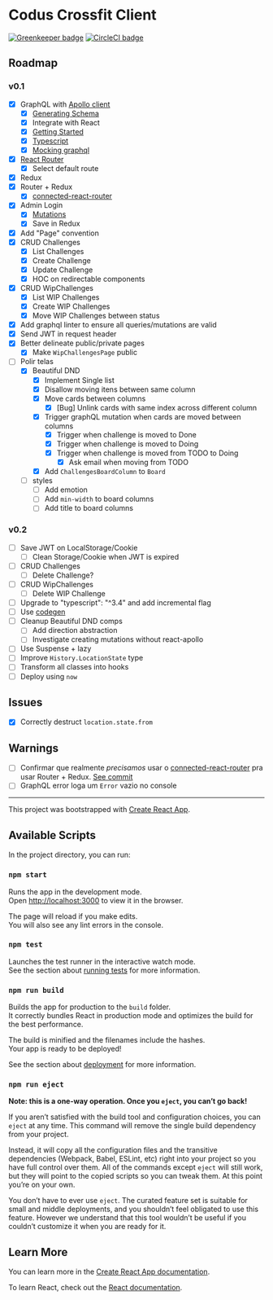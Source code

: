 # Codus Crossfit Client

[![Greenkeeper badge](https://badges.greenkeeper.io/emilianoLeite/codus-crossfit-client.svg)](https://greenkeeper.io/)
[![CircleCI badge](https://circleci.com/gh/emilianoLeite/codus-crossfit-client.svg?style=svg)](https://circleci.com/gh/emilianoLeite/codus-crossfit-client)

## Roadmap

### v0.1

- [X] GraphQL with [Apollo client](https://www.apollographql.com/docs/react/essentials/get-started.html)
  - [X] [Generating Schema](https://www.apollographql.com/docs/graphql-tools/generate-schema.html#example)
  - [X] Integrate with React
  - [X] [Getting Started](https://www.apollographql.com/docs/react/essentials/get-started.html)
  - [X] [Typescript](https://www.apollographql.com/docs/react/recipes/static-typing.html)
  - [X] [Mocking graphql](https://www.apollographql.com/docs/graphql-tools/mocking.html)
- [X] [React Router](https://reacttraining.com/react-router/web/guides/philosophy)
  - [X] Select default route
- [X] Redux
- [x] Router + Redux
  - [X] [connected-react-router](https://github.com/supasate/connected-react-router)
- [X] Admin Login
  - [X] [Mutations](https://www.apollographql.com/docs/react/essentials/mutations.html)
  - [X] Save in Redux
- [X] Add "Page" convention
- [X] CRUD Challenges
  - [X] List Challenges
  - [X] Create Challenge
  - [X] Update Challenge
  - [X] HOC on redirectable components
- [X] CRUD WipChallenges
  - [X] List WIP Challenges
  - [X] Create WIP Challenges
  - [X] Move WIP Challenges between status
- [X] Add graphql linter to ensure all queries/mutations are valid
- [X] Send JWT in request header
- [X] Better delineate public/private pages
  - [X] Make `WipChallengesPage` public
- [ ] Polir telas
  - [X] Beautiful DND
    - [X] Implement Single list
    - [X] Disallow moving itens between same column
    - [X] Move cards between columns
      - [X] [Bug] Unlink cards with same index across different column
    - [X] Trigger graphQL mutation when cards are moved between columns
      - [X] Trigger when challenge is moved to Done
      - [X] Trigger when challenge is moved to Doing
      - [X] Trigger when challenge is moved from TODO to Doing
        - [X] Ask email when moving from TODO
    - [X] Add `ChallengesBoardColumn` to `Board`
  - [ ] styles
    - [ ] Add emotion
    - [ ] Add `min-width` to board columns
    - [ ] Add title to board columns

### v0.2

- [ ] Save JWT on LocalStorage/Cookie
  - [ ] Clean Storage/Cookie when JWT is expired
- [ ] CRUD Challenges
  - [ ] Delete Challenge?
- [ ] CRUD WipChallenges
  - [ ] Delete WIP Challenge
- [ ] Upgrade to "typescript": "^3.4" and add incremental flag
- [ ] Use [codegen](https://graphql-code-generator.com/)
- [ ] Cleanup Beautiful DND comps
  - [ ] Add direction abstraction
  - [ ] Investigate creating mutations without react-apollo
- [ ] Use Suspense + lazy
- [ ] Improve `History.LocationState` type
- [ ] Transform all classes into hooks
- [ ] Deploy using `now`

## Issues

- [X] Correctly destruct `location.state.from`

## Warnings

- [ ] Confirmar que realmente *precisamos* usar o [connected-react-router](https://github.com/supasate/connected-react-router) pra usar Router + Redux. [See commit](https://github.com/emilianoLeite/codus-crossfit-client/commit/a82d81edbba8908387b54b51b080213297913f71)
- [ ] GraphQL error loga um `Error` vazio no console

_______


This project was bootstrapped with [Create React App](https://github.com/facebook/create-react-app).

## Available Scripts

In the project directory, you can run:

### `npm start`

Runs the app in the development mode.<br>
Open [http://localhost:3000](http://localhost:3000) to view it in the browser.

The page will reload if you make edits.<br>
You will also see any lint errors in the console.

### `npm test`

Launches the test runner in the interactive watch mode.<br>
See the section about [running tests](https://facebook.github.io/create-react-app/docs/running-tests) for more information.

### `npm run build`

Builds the app for production to the `build` folder.<br>
It correctly bundles React in production mode and optimizes the build for the best performance.

The build is minified and the filenames include the hashes.<br>
Your app is ready to be deployed!

See the section about [deployment](https://facebook.github.io/create-react-app/docs/deployment) for more information.

### `npm run eject`

**Note: this is a one-way operation. Once you `eject`, you can’t go back!**

If you aren’t satisfied with the build tool and configuration choices, you can `eject` at any time. This command will remove the single build dependency from your project.

Instead, it will copy all the configuration files and the transitive dependencies (Webpack, Babel, ESLint, etc) right into your project so you have full control over them. All of the commands except `eject` will still work, but they will point to the copied scripts so you can tweak them. At this point you’re on your own.

You don’t have to ever use `eject`. The curated feature set is suitable for small and middle deployments, and you shouldn’t feel obligated to use this feature. However we understand that this tool wouldn’t be useful if you couldn’t customize it when you are ready for it.

## Learn More

You can learn more in the [Create React App documentation](https://facebook.github.io/create-react-app/docs/getting-started).

To learn React, check out the [React documentation](https://reactjs.org/).
